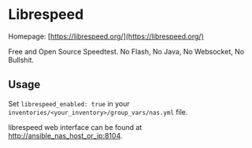 # Librespeed

Homepage: [https://librespeed.org/](https://librespeed.org/)

Free and Open Source Speedtest. No Flash, No Java, No Websocket, No Bullshit.

## Usage

Set `librespeed_enabled: true` in your `inventories/<your_inventory>/group_vars/nas.yml` file.

librespeed web interface can be found at [http://ansible_nas_host_or_ip:8104](http://ansible_nas_host_or_ip:8104).
